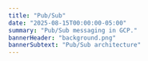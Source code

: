 ```yaml
---
title: "Pub/Sub"
date: "2025-08-15T00:00:00-05:00"
summary: "Pub/Sub messaging in GCP."
bannerHeader: "background.png"
bannerSubtext: "Pub/Sub architecture"
---
```

